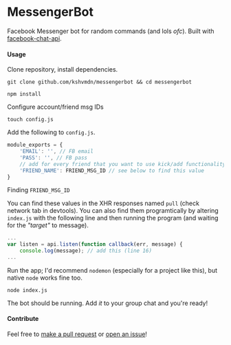 # MessengerBot
Facebook Messenger bot for random commands (and lols _ofc_). Built with [facebook-chat-api](https://github.com/Schmavery/facebook-chat-api).

#### Usage
Clone repository, install dependencies.

```
git clone github.com/kshvmdn/messengerbot && cd messengerbot
```

```
npm install
```

Configure account/friend msg IDs
```
touch config.js
```
Add the following to `config.js`.
```javascript
module_exports = {
	'EMAIL': '', // FB email
	'PASS': '', // FB pass
	// add for every friend that you want to use kick/add functionality with
	'FRIEND_NAME': FRIEND_MSG_ID // see below to find this value
}
```

Finding `FRIEND_MSG_ID`

You can find these values in the XHR responses named `pull` (check network tab in devtools). You can also find them programtically by altering `index.js` with the following line and then running the program (and waiting for the _"target"_ to message).
```javascript
...
var listen = api.listen(function callback(err, message) {
    console.log(message); // add this (line 16)
...
```

Run the app; I'd recommend `nodemon` (especially for a project like this), but native `node` works fine too.
```
node index.js
```

The bot should be running. Add _it_ to your group chat and you're ready!

#### Contribute
Feel free to [make a pull request](https://github.com/kshvmdn/messengerbot/pulls) or [open an issue](https://github.com/kshvmdn/messengerbot/issues)!
